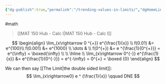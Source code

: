 ```yaml
---
{"dg-publish":true,"permalink":"/trending-values-in-limits/","dgHomeLink":true,"dgPassFrontmatter":false,"dgShowLocalGraph":true}
---
```


#math 
> [[MAT 150 Hub - Calc I|MAT 150 Hub - Calc I]]

$$
$$

$$
\begin{align}
\lim_{x\rightarrow 0 ^{+}} e^{\frac{1}{x}} \\
f(0.01) &= e^{100}\\
f(0.001) &= e^{1000} \\
\dots & \\
f(0^{+}) &= e ^{\frac{1}{0^{+}}} = e^{\infty} = \boxed{\infty} \\
\\
\hline 
\\
\lim_{x\rightarrow 0^{-}} e^{\frac{1}{x}} &= e^{\frac{1}{0^{-}}} = e^{-\infty} = 0^{+} = \boxed {0}
\end{align}
$$

We can then say [[The Limit|the double sided limit]]:
$$
\lim_{x\rightarrow0} e ^ {\frac{1}{x}} \qquad DNE
$$